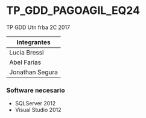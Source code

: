 # TP_GDD_PAGOAGIL_EQ24
TP GDD Utn frba  2C 2017


Integrantes |
------------ | 
Lucia Bressi | 
Abel Farias |
 Jonathan Segura | Nadia Gutierrez |


### Software necesario
* SQLServer 2012
* Visual Studio 2012


